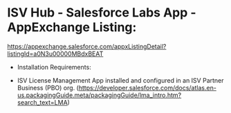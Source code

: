 
# ISV Hub - Salesforce Labs App - AppExchange Listing:

https://appexchange.salesforce.com/appxListingDetail?listingId=a0N3u00000MBdxBEAT

- Installation Requirements:

* ISV License Management App installed and configured in an ISV Partner Business (PBO) org. (https://developer.salesforce.com/docs/atlas.en-us.packagingGuide.meta/packagingGuide/lma_intro.htm?search_text=LMA)


